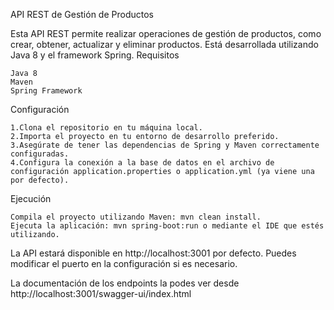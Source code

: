 API REST de Gestión de Productos

Esta API REST permite realizar operaciones de gestión de productos, como crear, obtener, actualizar y eliminar productos. Está desarrollada utilizando Java 8 y el framework Spring.
Requisitos

    Java 8
    Maven
    Spring Framework

Configuración

    1.Clona el repositorio en tu máquina local.
    2.Importa el proyecto en tu entorno de desarrollo preferido.
    3.Asegúrate de tener las dependencias de Spring y Maven correctamente configuradas.
    4.Configura la conexión a la base de datos en el archivo de configuración application.properties o application.yml (ya viene una por defecto).

Ejecución

    Compila el proyecto utilizando Maven: mvn clean install.
    Ejecuta la aplicación: mvn spring-boot:run o mediante el IDE que estés utilizando.

La API estará disponible en http://localhost:3001 por defecto. Puedes modificar el puerto en la configuración si es necesario.

La documentación de los endpoints la podes ver desde http://localhost:3001/swagger-ui/index.html
